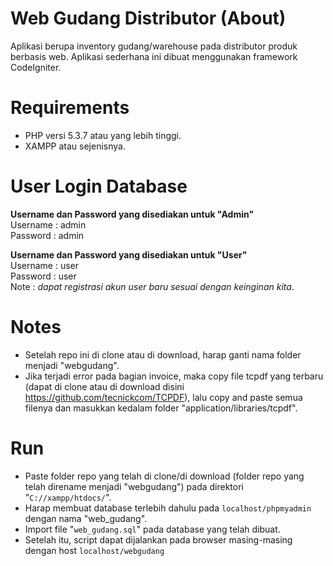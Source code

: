 # Web Gudang Distributor (About)

Aplikasi berupa inventory gudang/warehouse pada distributor produk berbasis web. Aplikasi sederhana ini dibuat menggunakan framework CodeIgniter.

# Requirements
- PHP versi 5.3.7 atau yang lebih tinggi.
- XAMPP atau sejenisnya.

# User Login Database
<strong>Username dan Password yang disediakan untuk "Admin"</strong><br>
Username : admin<br>
Password : admin<br>

<strong>Username dan Password yang disediakan untuk "User"</strong><br>
Username : user<br>
Password : user<br>
Note : _dapat registrasi akun user baru sesuai dengan keinginan kita_.<br>

# Notes
- Setelah repo ini di clone atau di download, harap ganti nama folder menjadi "webgudang".
- Jika terjadi error pada bagian invoice, maka copy file tcpdf yang terbaru (dapat di clone atau di download disini https://github.com/tecnickcom/TCPDF), lalu copy and paste semua filenya dan masukkan kedalam folder "application/libraries/tcpdf".

# Run
- Paste folder repo yang telah di clone/di download (folder repo yang telah direname menjadi "webgudang") pada direktori "<code>C://xampp/htdocs/</code>".
- Harap membuat database terlebih dahulu pada <code>localhost/phpmyadmin</code> dengan nama "web_gudang".
- Import file "<code>web_gudang.sql</code>" pada database yang telah dibuat.
- Setelah itu, script dapat dijalankan pada browser masing-masing dengan host <code>localhost/webgudang</code>	

